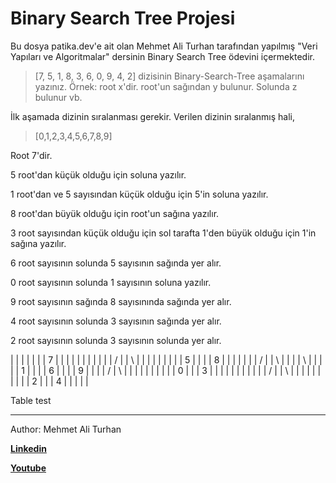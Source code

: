 # Binary Search Tree Projesi
Bu dosya patika.dev'e ait olan Mehmet Ali Turhan tarafından yapılmış "Veri Yapıları ve Algoritmalar" dersinin Binary Search Tree ödevini içermektedir.

>[7, 5, 1, 8, 3, 6, 0, 9, 4, 2] dizisinin Binary-Search-Tree aşamalarını yazınız.
Örnek: root x'dir. root'un sağından y bulunur. Solunda z bulunur vb.

İlk aşamada dizinin sıralanması gerekir. Verilen dizinin sıralanmış hali,

>[0,1,2,3,4,5,6,7,8,9]


Root 7'dir.

5 root'dan küçük olduğu için soluna yazılır.

1 root'dan ve 5 sayısından küçük olduğu için 5'in soluna yazılır.

8 root'dan büyük olduğu için root'un sağına yazılır.

3 root sayısından küçük olduğu için sol tarafta 1'den büyük olduğu için 1'in sağına yazılır.

6 root sayısının solunda 5 sayısının sağında yer alır.

0 root sayısının solunda 1 sayısının soluna yazılır.

9 root sayısının sağında 8 sayısınında sağında yer alır.

4 root sayısının solunda 3 sayısının sağında yer alır.

2 root sayısının solunda 3 sayısının solunda yer alır.


|   |   |   |   |   |   | 7 |   |   |   |   |
|   |   |   |   |   | / |   | \ |   |   |   |
|   |   |   |   | 5 |   |   |   | 8 |   |   |
|   |   |   | / |   | \ |   |   |   | \ |   |
|   |   | 1 |   |   |   | 6 |   |   |   | 9 |
|   |   | / | \	|   |   |   |   |   |   |   |
|   | 0 |   |   | 3 |   |   |   |   |   |   |
|   |   |   | / |   | \ |   |   |   |   |   |
|   |   |   | 2 |   |   | 4 |   |   |   |   |


Table test

--------------------------
Author: Mehmet Ali Turhan

**[Linkedin](https://www.linkedin.com/in/mehmet-ali-turhan-43669415b/g)**

**[Youtube](https://www.youtube.com/channel/UCh1HyT37pbPwN6w1wRd43Dg)**
